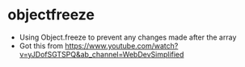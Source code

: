 ﻿# objectfreeze
- Using Object.freeze to prevent any changes made after the array <br>
- Got this from https://www.youtube.com/watch?v=yJDofSGTSPQ&ab_channel=WebDevSimplified
